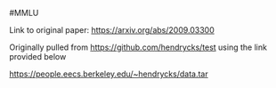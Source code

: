#MMLU

Link to original paper: https://arxiv.org/abs/2009.03300

Originally pulled from https://github.com/hendrycks/test using the link provided below

https://people.eecs.berkeley.edu/~hendrycks/data.tar
